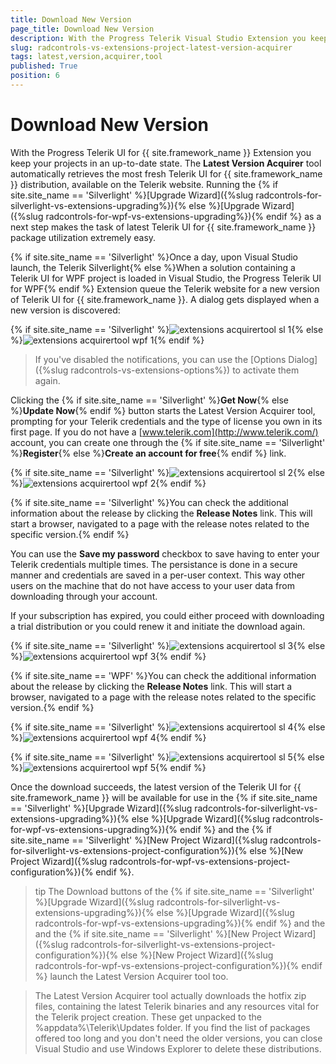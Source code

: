 ```yaml
---
title: Download New Version
page_title: Download New Version
description: With the Progress Telerik Visual Studio Extension you keep your projects in an up-to-date state.
slug: radcontrols-vs-extensions-project-latest-version-acquirer
tags: latest,version,acquirer,tool
published: True
position: 6
---
```


# Download New Version

With the Progress Telerik UI for {{ site.framework_name }} Extension you keep your projects in an up-to-date state. The __Latest Version Acquirer__ tool automatically retrieves the most fresh Telerik UI for {{ site.framework_name }} distribution, available on the Telerik website. Running the {% if site.site_name == 'Silverlight' %}[Upgrade Wizard]({%slug radcontrols-for-silverlight-vs-extensions-upgrading%}){% else %}[Upgrade Wizard]({%slug radcontrols-for-wpf-vs-extensions-upgrading%}){% endif %} as a next step makes the task of latest Telerik UI for {{ site.framework_name }} package utilization extremely easy.

{% if site.site_name == 'Silverlight' %}Once a day, upon Visual Studio launch, the Telerik Silverlight{% else %}When a solution containing a Telerik UI for WPF project is loaded in Visual Studio, the Progress Telerik UI for WPF{% endif %} Extension queue the Telerik website for a new version of Telerik UI for {{ site.framework_name }}. A dialog gets displayed when a new version is discovered:

{% if site.site_name == 'Silverlight' %}![extensions acquirertool sl 1](images/extensions_acquirertool_sl_1.png){% else %}![extensions acquirertool wpf 1](images/extensions_acquirertool_wpf_1.png){% endif %}

>If you've disabled the notifications, you can use the [Options Dialog]({%slug radcontrols-vs-extensions-options%}) to activate them again.

Clicking the {% if site.site_name == 'Silverlight' %}__Get Now__{% else %}__Update Now__{% endif %} button starts the Latest Version Acquirer tool, prompting for your Telerik credentials and the type of license you own in its first page. If you do not have a [www.telerik.com](http://www.telerik.com/) account, you can create one through the {% if site.site_name == 'Silverlight' %}__Register__{% else %}__Create an account for free__{% endif %} link.

{% if site.site_name == 'Silverlight' %}![extensions acquirertool sl 2](images/extensions_acquirertool_sl_2.png){% else %}![extensions acquirertool wpf 2](images/extensions_acquirertool_wpf_2.png){% endif %}

{% if site.site_name == 'Silverlight' %}You can check the additional information about the release by clicking the __Release Notes__ link. This will start a browser, navigated to a page with the release notes related to the specific version.{% endif %}

You can use the __Save my password__ checkbox to save having to enter your Telerik credentials multiple times. The persistance is done in a secure manner and credentials are saved in a per-user context. This way other users on the machine that do not have access to your user data from downloading through your account.

If your subscription has expired, you could either proceed with downloading a trial distribution or you could renew it and initiate the download again.

{% if site.site_name == 'Silverlight' %}![extensions acquirertool sl 3](images/extensions_acquirertool_sl_3.png){% else %}![extensions acquirertool wpf 3](images/extensions_acquirertool_wpf_3.png){% endif %}

{% if site.site_name == 'WPF' %}You can check the additional information about the release by clicking the __Release Notes__ link. This will start a browser, navigated to a page with the release notes related to the specific version.{% endif %}

{% if site.site_name == 'Silverlight' %}![extensions acquirertool sl 4](images/extensions_acquirertool_sl_4.png){% else %}![extensions acquirertool wpf 4](images/extensions_acquirertool_wpf_4.png){% endif %}

{% if site.site_name == 'Silverlight' %}![extensions acquirertool sl 5](images/extensions_acquirertool_sl_5.png){% else %}![extensions acquirertool wpf 5](images/extensions_acquirertool_wpf_5.png){% endif %}

Once the download succeeds, the latest version of the Telerik UI for {{ site.framework_name }} will be available for use in the {% if site.site_name == 'Silverlight' %}[Upgrade Wizard]({%slug radcontrols-for-silverlight-vs-extensions-upgrading%}){% else %}[Upgrade Wizard]({%slug radcontrols-for-wpf-vs-extensions-upgrading%}){% endif %} and the {% if site.site_name == 'Silverlight' %}[New Project Wizard]({%slug radcontrols-for-silverlight-vs-extensions-project-configuration%}){% else %}[New Project Wizard]({%slug radcontrols-for-wpf-vs-extensions-project-configuration%}){% endif %}.

>tip The Download buttons of the {% if site.site_name == 'Silverlight' %}[Upgrade Wizard]({%slug radcontrols-for-silverlight-vs-extensions-upgrading%}){% else %}[Upgrade Wizard]({%slug radcontrols-for-wpf-vs-extensions-upgrading%}){% endif %} and the and the {% if site.site_name == 'Silverlight' %}[New Project Wizard]({%slug radcontrols-for-silverlight-vs-extensions-project-configuration%}){% else %}[New Project Wizard]({%slug radcontrols-for-wpf-vs-extensions-project-configuration%}){% endif %} launch the Latest Version Acquirer tool too.

>The Latest Version Acquirer tool actually downloads the hotfix zip files, containing the latest Telerik binaries and any resources vital for the Telerik project creation. These get unpacked to the %appdata%\Telerik\Updates folder. If you find the list of packages offered too long and you don't need the older versions, you can close Visual Studio and use Windows Explorer to delete these distributions.
